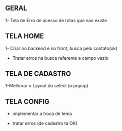 ## GERAL

1- Tela de Erro de acesso de rotas que nao existe

## TELA HOME

1- Criar no backend e no front, busca pelo contato(ok)
- Tratar erros na busca referente a campo vazio
## TELA DE CADASTRO

1-Melhorar o Layout do select (o popup)

## TELA CONFIG

- implementar a troca de tema

- tratar erros (de cadastro ta OK)